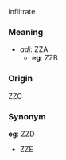 infiltrate
### Meaning
+ _adj_: ZZA
    + __eg__: ZZB

### Origin

ZZC

### Synonym

__eg__: ZZD

+ ZZE


